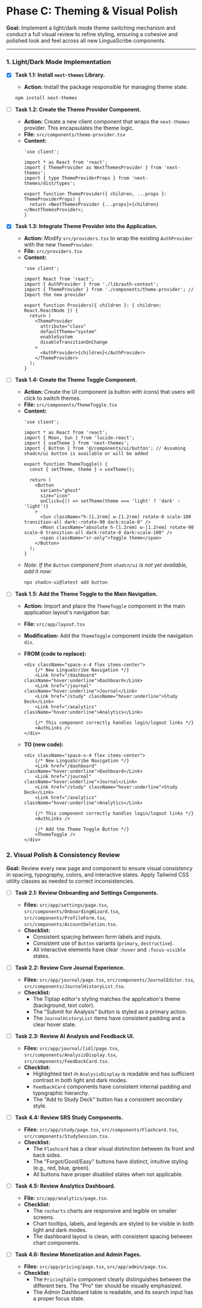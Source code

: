 # Phase C: Theming & Visual Polish

**Goal:** Implement a light/dark mode theme switching mechanism and conduct a full visual review to refine styling, ensuring a cohesive and polished look and feel across all new LinguaScribe components.

---

### 1. Light/Dark Mode Implementation

-   [x] **Task 1.1: Install `next-themes` Library.**
    *   **Action:** Install the package responsible for managing theme state.
    ```bash
    npm install next-themes
    ```

-   [ ] **Task 1.2: Create the Theme Provider Component.**
    *   **Action:** Create a new client component that wraps the `next-themes` provider. This encapsulates the theme logic.
    *   **File:** `src/components/theme-provider.tsx`
    *   **Content:**
        ```tsx
        'use client';

        import * as React from 'react';
        import { ThemeProvider as NextThemesProvider } from 'next-themes';
        import { type ThemeProviderProps } from 'next-themes/dist/types';

        export function ThemeProvider({ children, ...props }: ThemeProviderProps) {
          return <NextThemesProvider {...props}>{children}</NextThemesProvider>;
        }
        ```

-   [x] **Task 1.3: Integrate Theme Provider into the Application.**
    *   **Action:** Modify `src/providers.tsx` to wrap the existing `AuthProvider` with the new `ThemeProvider`.
    *   **File:** `src/providers.tsx`
    *   **Content:**
        ```tsx
        'use client';

        import React from 'react';
        import { AuthProvider } from './lib/auth-context';
        import { ThemeProvider } from './components/theme-provider'; // Import the new provider

        export function Providers({ children }: { children: React.ReactNode }) {
          return (
            <ThemeProvider
              attribute="class"
              defaultTheme="system"
              enableSystem
              disableTransitionOnChange
            >
              <AuthProvider>{children}</AuthProvider>
            </ThemeProvider>
          );
        }
        ```

-   [ ] **Task 1.4: Create the Theme Toggle Component.**
    *   **Action:** Create the UI component (a button with icons) that users will click to switch themes.
    *   **File:** `src/components/ThemeToggle.tsx`
    *   **Content:**
        ```tsx
        'use client';

        import * as React from 'react';
        import { Moon, Sun } from 'lucide-react';
        import { useTheme } from 'next-themes';
        import { Button } from '@/components/ui/button'; // Assuming shadcn/ui button is available or will be added

        export function ThemeToggle() {
          const { setTheme, theme } = useTheme();

          return (
            <Button
              variant="ghost"
              size="icon"
              onClick={() => setTheme(theme === 'light' ? 'dark' : 'light')}
            >
              <Sun className="h-[1.2rem] w-[1.2rem] rotate-0 scale-100 transition-all dark:-rotate-90 dark:scale-0" />
              <Moon className="absolute h-[1.2rem] w-[1.2rem] rotate-90 scale-0 transition-all dark:rotate-0 dark:scale-100" />
              <span className="sr-only">Toggle theme</span>
            </Button>
          );
        }
        ```
    *   *Note: If the `Button` component from `shadcn/ui` is not yet available, add it now:*
        ```bash
        npx shadcn-ui@latest add button
        ```

-   [ ] **Task 1.5: Add the Theme Toggle to the Main Navigation.**
    *   **Action:** Import and place the `ThemeToggle` component in the main application layout's navigation bar.
    *   **File:** `src/app/layout.tsx`
    *   **Modification:** Add the `ThemeToggle` component inside the navigation `div`.

    *   **FROM (code to replace):**
        ```tsx
        <div className="space-x-4 flex items-center">
            {/* New LinguaScribe Navigation */}
            <Link href="/dashboard" className="hover:underline">Dashboard</Link>
            <Link href="/journal" className="hover:underline">Journal</Link>
            <Link href="/study" className="hover:underline">Study Deck</Link>
            <Link href="/analytics" className="hover:underline">Analytics</Link>
            
            {/* This component correctly handles login/logout links */}
            <AuthLinks />
        </div>
        ```

    *   **TO (new code):**
        ```tsx
        <div className="space-x-4 flex items-center">
            {/* New LinguaScribe Navigation */}
            <Link href="/dashboard" className="hover:underline">Dashboard</Link>
            <Link href="/journal" className="hover:underline">Journal</Link>
            <Link href="/study" className="hover:underline">Study Deck</Link>
            <Link href="/analytics" className="hover:underline">Analytics</Link>
            
            {/* This component correctly handles login/logout links */}
            <AuthLinks />
            
            {/* Add the Theme Toggle Button */}
            <ThemeToggle />
        </div>
        ```

### 2. Visual Polish & Consistency Review

**Goal:** Review every new page and component to ensure visual consistency in spacing, typography, colors, and interactive states. Apply Tailwind CSS utility classes as needed to correct inconsistencies.

-   [ ] **Task 2.1: Review Onboarding and Settings Components.**
    *   **Files:** `src/app/settings/page.tsx`, `src/components/OnboardingWizard.tsx`, `src/components/ProfileForm.tsx`, `src/components/AccountDeletion.tsx`.
    *   **Checklist:**
        -   Consistent spacing between form labels and inputs.
        -   Consistent use of `Button` variants (`primary`, `destructive`).
        -   All interactive elements have clear `:hover` and `:focus-visible` states.

-   [ ] **Task 2.2: Review Core Journal Experience.**
    *   **Files:** `src/app/journal/page.tsx`, `src/components/JournalEditor.tsx`, `src/components/JournalHistoryList.tsx`.
    *   **Checklist:**
        -   The Tiptap editor's styling matches the application's theme (background, text color).
        -   The "Submit for Analysis" button is styled as a primary action.
        -   The `JournalHistoryList` items have consistent padding and a clear hover state.

-   [ ] **Task 2.3: Review AI Analysis and Feedback UI.**
    *   **Files:** `src/app/journal/[id]/page.tsx`, `src/components/AnalysisDisplay.tsx`, `src/components/FeedbackCard.tsx`.
    *   **Checklist:**
        -   Highlighted text in `AnalysisDisplay` is readable and has sufficient contrast in both light and dark modes.
        -   `FeedbackCard` components have consistent internal padding and typographic hierarchy.
        -   The "Add to Study Deck" button has a consistent secondary style.

-   [ ] **Task 4.4: Review SRS Study Components.**
    *   **Files:** `src/app/study/page.tsx`, `src/components/Flashcard.tsx`, `src/components/StudySession.tsx`.
    *   **Checklist:**
        -   The `Flashcard` has a clear visual distinction between its front and back sides.
        -   The "Forgot/Good/Easy" buttons have distinct, intuitive styling (e.g., red, blue, green).
        -   All buttons have proper disabled states when not applicable.

-   [ ] **Task 4.5: Review Analytics Dashboard.**
    *   **File:** `src/app/analytics/page.tsx`.
    *   **Checklist:**
        -   The `recharts` charts are responsive and legible on smaller screens.
        -   Chart tooltips, labels, and legends are styled to be visible in both light and dark modes.
        -   The dashboard layout is clean, with consistent spacing between chart components.

-   [ ] **Task 4.6: Review Monetization and Admin Pages.**
    *   **Files:** `src/app/pricing/page.tsx`, `src/app/admin/page.tsx`.
    *   **Checklist:**
        -   The `PricingTable` component clearly distinguishes between the different tiers. The "Pro" tier should be visually emphasized.
        -   The Admin Dashboard table is readable, and its search input has a proper focus state.
